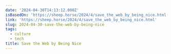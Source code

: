 ```yaml
---
date: '2024-04-30T14:13:12.000Z'
isBasedOn: 'https://sheep.horse/2024/4/save_the_web_by_being_nice.html'
link: 'https://sheep.horse/2024/4/save_the_web_by_being_nice.html'
slug: 2024-04-30-save-the-web-by-being-nice
tags:
  - culture
  - tech
title: Save the Web by Being Nice
---
```


